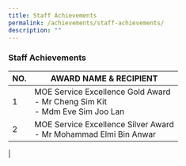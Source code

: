```yaml
---
title: Staff Achievements
permalink: /achievements/staff-achievements/
description: ""
---
```

### Staff Achievements

| NO. | AWARD NAME & RECIPIENT |
|---|---|
| 1 | MOE Service Excellence Gold Award<br>- Mr Cheng Sim Kit<br>- Mdm Eve Sim Joo Lan |
| 2 | MOE Service Excellence Silver Award<br>- Mr Mohammad Elmi Bin Anwar |
|